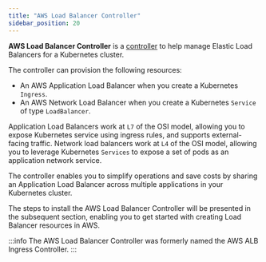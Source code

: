 ```yaml
---
title: "AWS Load Balancer Controller"
sidebar_position: 20
---
```


**AWS Load Balancer Controller** is a [controller](https://kubernetes.io/docs/concepts/architecture/controller/) to help manage Elastic Load Balancers for a Kubernetes cluster.

The controller can provision the following resources:

- An AWS Application Load Balancer when you create a Kubernetes `Ingress`.
- An AWS Network Load Balancer when you create a Kubernetes `Service` of type `LoadBalancer`.

Application Load Balancers work at `L7` of the OSI model, allowing you to expose Kubernetes service using ingress rules, and supports external-facing traffic. Network load balancers work at `L4` of the OSI model, allowing you to leverage Kubernetes `Services` to expose a set of pods as an application network service.

The controller enables you to simplify operations and save costs by sharing an Application Load Balancer across multiple applications in your Kubernetes cluster.

The steps to install the AWS Load Balancer Controller will be presented in the subsequent section, enabling you to get started with creating Load Balancer resources in AWS.

:::info
The AWS Load Balancer Controller was formerly named the AWS ALB Ingress Controller.
:::
